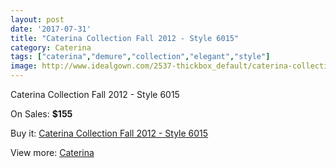 ```yaml
---
layout: post
date: '2017-07-31'
title: "Caterina Collection Fall 2012 - Style 6015"
category: Caterina
tags: ["caterina","demure","collection","elegant","style"]
image: http://www.idealgown.com/2537-thickbox_default/caterina-collection-fall-2012-style-6015.jpg
---
```

Caterina Collection Fall 2012 - Style 6015

On Sales: **$155**
<a href="https://www.idealgown.com/en/caterina/1208-caterina-collection-fall-2012-style-6015.html"><amp-img layout="responsive" width="600" height="600" src="//www.idealgown.com/2537-thickbox_default/caterina-collection-fall-2012-style-6015.jpg" alt="Caterina Collection Fall 2012 - Style 6015 0" /></a>
<a href="https://www.idealgown.com/en/caterina/1208-caterina-collection-fall-2012-style-6015.html"><amp-img layout="responsive" width="600" height="600" src="//www.idealgown.com/2538-thickbox_default/caterina-collection-fall-2012-style-6015.jpg" alt="Caterina Collection Fall 2012 - Style 6015 1" /></a>

Buy it: [Caterina Collection Fall 2012 - Style 6015](https://www.idealgown.com/en/caterina/1208-caterina-collection-fall-2012-style-6015.html "Caterina Collection Fall 2012 - Style 6015")

View more: [Caterina](https://www.idealgown.com/en/15-caterina "Caterina")